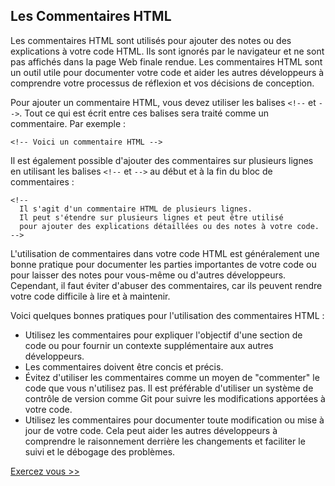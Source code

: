 ## Les Commentaires HTML

Les commentaires HTML sont utilisés pour ajouter des notes ou des explications à votre code HTML. Ils sont ignorés par le navigateur et ne sont pas affichés dans la page Web finale rendue. Les commentaires HTML sont un outil utile pour documenter votre code et aider les autres développeurs à comprendre votre processus de réflexion et vos décisions de conception.

Pour ajouter un commentaire HTML, vous devez utiliser les balises `<!--` et `-->`. Tout ce qui est écrit entre ces balises sera traité comme un commentaire. Par exemple :

```
<!-- Voici un commentaire HTML -->
```

Il est également possible d'ajouter des commentaires sur plusieurs lignes en utilisant les balises `<!--` et `-->` au début et à la fin du bloc de commentaires :

```
<!--
  Il s'agit d'un commentaire HTML de plusieurs lignes.
  Il peut s'étendre sur plusieurs lignes et peut être utilisé
  pour ajouter des explications détaillées ou des notes à votre code.
-->
```

L'utilisation de commentaires dans votre code HTML est généralement une bonne pratique pour documenter les parties importantes de votre code ou pour laisser des notes pour vous-même ou d'autres développeurs. Cependant, il faut éviter d'abuser des commentaires, car ils peuvent rendre votre code difficile à lire et à maintenir.

Voici quelques bonnes pratiques pour l'utilisation des commentaires HTML :

- Utilisez les commentaires pour expliquer l'objectif d'une section de code ou pour fournir un contexte supplémentaire aux autres développeurs.
- Les commentaires doivent être concis et précis.
- Évitez d'utiliser les commentaires comme un moyen de "commenter" le code que vous n'utilisez pas. Il est préférable d'utiliser un système de contrôle de version comme Git pour suivre les modifications apportées à votre code.
- Utilisez les commentaires pour documenter toute modification ou mise à jour de votre code. Cela peut aider les autres développeurs à comprendre le raisonnement derrière les changements et faciliter le suivi et le débogage des problèmes.

[Exercez vous >>](https://github.com/Le-BootCamp-Grow/supports-de-cours/blob/main/notes-de-cours/niveau-d-entree/developpeur-web/semaine_2_jour_1/4_exercice.md)
